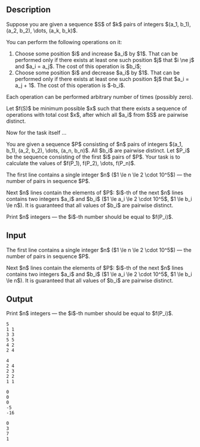 ## Description

<div><p>Suppose you are given a sequence $S$ of $k$ pairs of integers $(a_1, b_1), (a_2, b_2), \dots, (a_k, b_k)$.</p><p>You can perform the following operations on it:</p><ol> <li> Choose some position $i$ and <span class="tex-font-style-bf">increase</span> $a_i$ by $1$. That can be performed only if there exists at least one such position $j$ that $i \ne j$ and $a_i = a_j$. The cost of this operation is $b_i$; </li><li> Choose some position $i$ and <span class="tex-font-style-bf">decrease</span> $a_i$ by $1$. That can be performed only if there exists at least one such position $j$ that $a_i = a_j + 1$. The cost of this operation is $-b_i$. </li></ol><p>Each operation can be performed arbitrary number of times (possibly zero).</p><p>Let $f(S)$ be minimum possible $x$ such that there exists a sequence of operations with total cost $x$, after which all $a_i$ from $S$ are pairwise distinct. </p><p><span class="tex-font-style-it">Now for the task itself ...</span></p><p>You are given a sequence $P$ consisting of $n$ pairs of integers $(a_1, b_1), (a_2, b_2), \dots, (a_n, b_n)$. All $b_i$ are pairwise distinct. Let $P_i$ be the sequence consisting of the first $i$ pairs of $P$. Your task is to calculate the values of $f(P_1), f(P_2), \dots, f(P_n)$.</p></div><div class="input-specification"><p>The first line contains a single integer $n$ ($1 \le n \le 2 \cdot 10^5$) — the number of pairs in sequence $P$.</p><p>Next $n$ lines contain the elements of $P$: $i$-th of the next $n$ lines contains two integers $a_i$ and $b_i$ ($1 \le a_i \le 2 \cdot 10^5$, $1 \le b_i \le n$). It is guaranteed that all values of $b_i$ are pairwise distinct.</p></div><div class="output-specification"><p>Print $n$ integers — the $i$-th number should be equal to $f(P_i)$.</p></div>

## Input

<p>The first line contains a single integer $n$ ($1 \le n \le 2 \cdot 10^5$) — the number of pairs in sequence $P$.</p><p>Next $n$ lines contain the elements of $P$: $i$-th of the next $n$ lines contains two integers $a_i$ and $b_i$ ($1 \le a_i \le 2 \cdot 10^5$, $1 \le b_i \le n$). It is guaranteed that all values of $b_i$ are pairwise distinct.</p>

## Output

<p>Print $n$ integers — the $i$-th number should be equal to $f(P_i)$.</p>





```input1
5
1 1
3 3
5 5
4 2
2 4

```




```input2
4
2 4
2 3
2 2
1 1

```




```output1
0
0
0
-5
-16

```




```output2
0
3
7
1

```


